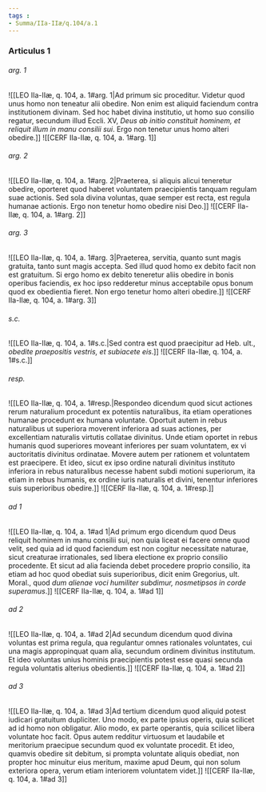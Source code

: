 ```yaml
---
tags : 
- Summa/IIa-IIæ/q.104/a.1
---
```


### Articulus 1

###### arg. 1
![[LEO IIa-IIæ, q. 104, a. 1#arg. 1|Ad primum sic proceditur. Videtur quod unus homo non teneatur alii obedire. Non enim est aliquid faciendum contra institutionem divinam. Sed hoc habet divina institutio, ut homo suo consilio regatur, secundum illud Eccli. XV, *Deus ab initio constituit hominem, et reliquit illum in manu consilii sui*. Ergo non tenetur unus homo alteri obedire.]]
![[CERF IIa-IIæ, q. 104, a. 1#arg. 1]]

###### arg. 2
![[LEO IIa-IIæ, q. 104, a. 1#arg. 2|Praeterea, si aliquis alicui teneretur obedire, oporteret quod haberet voluntatem praecipientis tanquam regulam suae actionis. Sed sola divina voluntas, quae semper est recta, est regula humanae actionis. Ergo non tenetur homo obedire nisi Deo.]]
![[CERF IIa-IIæ, q. 104, a. 1#arg. 2]]

###### arg. 3
![[LEO IIa-IIæ, q. 104, a. 1#arg. 3|Praeterea, servitia, quanto sunt magis gratuita, tanto sunt magis accepta. Sed illud quod homo ex debito facit non est gratuitum. Si ergo homo ex debito teneretur aliis obedire in bonis operibus faciendis, ex hoc ipso redderetur minus acceptabile opus bonum quod ex obedientia fieret. Non ergo tenetur homo alteri obedire.]]
![[CERF IIa-IIæ, q. 104, a. 1#arg. 3]]

###### s.c.
![[LEO IIa-IIæ, q. 104, a. 1#s.c.|Sed contra est quod praecipitur ad Heb. ult., *obedite praepositis vestris, et subiacete eis*.]]
![[CERF IIa-IIæ, q. 104, a. 1#s.c.]]

###### resp.
![[LEO IIa-IIæ, q. 104, a. 1#resp.|Respondeo dicendum quod sicut actiones rerum naturalium procedunt ex potentiis naturalibus, ita etiam operationes humanae procedunt ex humana voluntate. Oportuit autem in rebus naturalibus ut superiora moverent inferiora ad suas actiones, per excellentiam naturalis virtutis collatae divinitus. Unde etiam oportet in rebus humanis quod superiores moveant inferiores per suam voluntatem, ex vi auctoritatis divinitus ordinatae. Movere autem per rationem et voluntatem est praecipere. Et ideo, sicut ex ipso ordine naturali divinitus instituto inferiora in rebus naturalibus necesse habent subdi motioni superiorum, ita etiam in rebus humanis, ex ordine iuris naturalis et divini, tenentur inferiores suis superioribus obedire.]]
![[CERF IIa-IIæ, q. 104, a. 1#resp.]]

###### ad 1
![[LEO IIa-IIæ, q. 104, a. 1#ad 1|Ad primum ergo dicendum quod Deus reliquit hominem in manu consilii sui, non quia liceat ei facere omne quod velit, sed quia ad id quod faciendum est non cogitur necessitate naturae, sicut creaturae irrationales, sed libera electione ex proprio consilio procedente. Et sicut ad alia facienda debet procedere proprio consilio, ita etiam ad hoc quod obediat suis superioribus, dicit enim Gregorius, ult. Moral., quod *dum alienae voci humiliter subdimur, nosmetipsos in corde superamus*.]]
![[CERF IIa-IIæ, q. 104, a. 1#ad 1]]

###### ad 2
![[LEO IIa-IIæ, q. 104, a. 1#ad 2|Ad secundum dicendum quod divina voluntas est prima regula, qua regulantur omnes rationales voluntates, cui una magis appropinquat quam alia, secundum ordinem divinitus institutum. Et ideo voluntas unius hominis praecipientis potest esse quasi secunda regula voluntatis alterius obedientis.]]
![[CERF IIa-IIæ, q. 104, a. 1#ad 2]]

###### ad 3
![[LEO IIa-IIæ, q. 104, a. 1#ad 3|Ad tertium dicendum quod aliquid potest iudicari gratuitum dupliciter. Uno modo, ex parte ipsius operis, quia scilicet ad id homo non obligatur. Alio modo, ex parte operantis, quia scilicet libera voluntate hoc facit. Opus autem redditur virtuosum et laudabile et meritorium praecipue secundum quod ex voluntate procedit. Et ideo, quamvis obedire sit debitum, si prompta voluntate aliquis obediat, non propter hoc minuitur eius meritum, maxime apud Deum, qui non solum exteriora opera, verum etiam interiorem voluntatem videt.]]
![[CERF IIa-IIæ, q. 104, a. 1#ad 3]]

